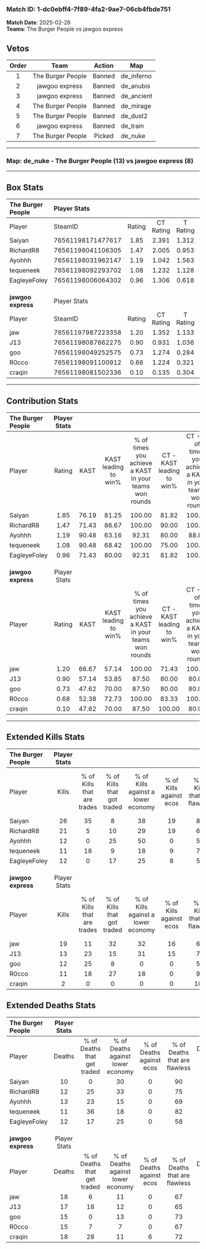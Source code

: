 ### Match ID: 1-dc0ebff4-7f89-4fa2-9ae7-06cb4fbde751  
**Match Date**: 2025-02-26  
**Teams**: The Burger People vs jawgoo express  

## Vetos  

| Order | Team | Action | Map |
| :---: | :--: | :----: | --- |
| 1 | The Burger People | Banned | de_inferno |
| 2 | jawgoo express | Banned | de_anubis |
| 3 | jawgoo express | Banned | de_ancient |
| 4 | The Burger People | Banned | de_mirage |
| 5 | The Burger People | Banned | de_dust2 |
| 6 | jawgoo express | Banned | de_train |
| 7 | The Burger People | Picked | de_nuke |

---  

### **Map**: de_nuke - The Burger People (13) vs jawgoo express (8)  
---  

## Box Stats  

| **The Burger People** | Player Stats      |        |           |          |       |       |       |         |        |      |     |
| :- | :- | :-: | :-: | :-: | :-: | :-: | :-: | :-: | :-: | :-: | :-: |
| Player                | SteamID           | Rating | CT Rating | T Rating | KAST  |  ADR  | Kills | Assists | Deaths | K/D  | HS% |
| Saiyan                | 76561198171477617 |  1.85  |   2.391   |  1.312   | 76.19 | 124.2 |  26   |    3    |   10   | 2.60 | 50  |
| RichardR8             | 76561198041106305 |  1.47  |   2.005   |  0.953   | 71.43 | 99.0  |  21   |    3    |   12   | 1.75 | 57  |
| Ayohhh                | 76561198031962147 |  1.19  |   1.042   |  1.563   | 90.48 | 82.8  |  12   |    8    |   13   | 0.92 | 58  |
| tequeneek             | 76561198092293702 |  1.08  |   1.232   |  1.128   | 90.48 | 55.6  |  11   |    2    |   11   | 1.00 | 45  |
| EagleyeFoley          | 76561198006064302 |  0.96  |   1.306   |  0.618   | 71.43 | 57.3  |  12   |    1    |   12   | 1.00 | 58  |
|                       |                   |        |           |          |       |       |       |         |        |      |     |
|                       |                   |        |           |          |       |       |       |         |        |      |     |
|                       |                   |        |           |          |       |       |       |         |        |      |     |
| **jawgoo express**    | Player Stats      |        |           |          |       |       |       |         |        |      |     |
| Player                | SteamID           | Rating | CT Rating | T Rating | KAST  |  ADR  | Kills | Assists | Deaths | K/D  | HS% |
| jaw                   | 76561197987223358 |  1.20  |   1.352   |  1.133   | 66.67 | 96.2  |  19   |    4    |   18   | 1.06 | 52  |
| J13                   | 76561198087662275 |  0.90  |   0.931   |  1.036   | 57.14 | 91.9  |  13   |    6    |   17   | 0.76 | 53  |
| goo                   | 76561198049252575 |  0.73  |   1.274   |  0.284   | 47.62 | 61.4  |  12   |    3    |   15   | 0.80 | 50  |
| R0cco                 | 76561198091100912 |  0.68  |   1.224   |  0.321   | 52.38 | 50.0  |  11   |    1    |   15   | 0.73 | 45  |
| craqin                | 76561198081502336 |  0.10  |   0.135   |  0.304   | 47.62 | 20.1  |   2   |    1    |   18   | 0.11 |  0  |
---  

## Contribution Stats  

| **The Burger People** | Player Stats |       |                      |                                                        |                           |                                                             |                          |                                                            |
| :- | :-: | :-: | :-: | :-: | :-: | :-: | :-: | :-: |
| Player                |    Rating    | KAST  | KAST leading to win% | % of times you achieve a KAST in your teams won rounds | CT - KAST leading to win% | CT - % of times you achieve a KAST in your teams won rounds | T - KAST leading to win% | T - % of times you achieve a KAST in your teams won rounds |
| Saiyan                |     1.85     | 76.19 |        81.25         |                         100.00                         |           81.82           |                           100.00                            |          80.00           |                           100.00                           |
| RichardR8             |     1.47     | 71.43 |        86.67         |                         100.00                         |           90.00           |                           100.00                            |          80.00           |                           100.00                           |
| Ayohhh                |     1.19     | 90.48 |        63.16         |                         92.31                          |           80.00           |                            88.89                            |          44.44           |                           100.00                           |
| tequeneek             |     1.08     | 90.48 |        68.42         |                         100.00                         |           75.00           |                           100.00                            |          57.14           |                           100.00                           |
| EagleyeFoley          |     0.96     | 71.43 |        80.00         |                         92.31                          |           81.82           |                           100.00                            |          75.00           |                           75.00                            |
|                       |              |       |                      |                                                        |                           |                                                             |                          |                                                            |
|                       |              |       |                      |                                                        |                           |                                                             |                          |                                                            |
|                       |              |       |                      |                                                        |                           |                                                             |                          |                                                            |
| **jawgoo express**    | Player Stats |       |                      |                                                        |                           |                                                             |                          |                                                            |
| Player                |    Rating    | KAST  | KAST leading to win% | % of times you achieve a KAST in your teams won rounds | CT - KAST leading to win% | CT - % of times you achieve a KAST in your teams won rounds | T - KAST leading to win% | T - % of times you achieve a KAST in your teams won rounds |
| jaw                   |     1.20     | 66.67 |        57.14         |                         100.00                         |           71.43           |                           100.00                            |          42.86           |                           100.00                           |
| J13                   |     0.90     | 57.14 |        53.85         |                         87.50                          |           80.00           |                            80.00                            |          37.50           |                           100.00                           |
| goo                   |     0.73     | 47.62 |        70.00         |                         87.50                          |           80.00           |                            80.00                            |          60.00           |                           100.00                           |
| R0cco                 |     0.68     | 52.38 |        72.73         |                         100.00                         |           83.33           |                           100.00                            |          60.00           |                           100.00                           |
| craqin                |     0.10     | 47.62 |        70.00         |                         87.50                          |          100.00           |                            80.00                            |          50.00           |                           100.00                           |
---  

## Extended Kills Stats  

| **The Burger People** | Player Stats |                            |                            |                                    |                         |                              |                                 |                                       |                    |           |
| :- | :-: | :-: | :-: | :-: | :-: | :-: | :-: | :-: | :-: | :-: |
| Player                |    Kills     | % of Kills that are trades | % of Kills that got traded | % of Kills against a lower economy | % of Kills against ecos | % of Kills that are flawless | % of Kills that are close duels | % of Kills that are assisted by flash | Pistol Round Kills | AWP Kills |
| Saiyan                |      26      |             35             |             8              |                 38                 |           19            |              81              |                8                |                   0                   |         9          |     5     |
| RichardR8             |      21      |             5              |             10             |                 29                 |           19            |              62              |                5                |                   5                   |         0          |     2     |
| Ayohhh                |      12      |             0              |             25             |                 50                 |            0            |              58              |               17                |                   0                   |         0          |     2     |
| tequeneek             |      11      |             18             |             9              |                 18                 |            9            |              73              |                9                |                   9                   |         0          |     0     |
| EagleyeFoley          |      12      |             0              |             17             |                 25                 |            8            |              58              |                0                |                   0                   |         0          |     1     |
|                       |              |                            |                            |                                    |                         |                              |                                 |                                       |                    |           |
|                       |              |                            |                            |                                    |                         |                              |                                 |                                       |                    |           |
|                       |              |                            |                            |                                    |                         |                              |                                 |                                       |                    |           |
| **jawgoo express**    | Player Stats |                            |                            |                                    |                         |                              |                                 |                                       |                    |           |
| Player                |    Kills     | % of Kills that are trades | % of Kills that got traded | % of Kills against a lower economy | % of Kills against ecos | % of Kills that are flawless | % of Kills that are close duels | % of Kills that are assisted by flash | Pistol Round Kills | AWP Kills |
| jaw                   |      19      |             11             |             32             |                 32                 |           16            |              68              |                5                |                   0                   |         0          |     1     |
| J13                   |      13      |             23             |             15             |                 31                 |           15            |              77              |                0                |                   0                   |         0          |     0     |
| goo                   |      12      |             25             |             8              |                 0                  |            0            |              58              |                0                |                   8                   |         0          |     0     |
| R0cco                 |      11      |             18             |             27             |                 18                 |            0            |              91              |                0                |                   0                   |         0          |     1     |
| craqin                |      2       |             0              |             0              |                 0                  |            0            |             100              |                0                |                  50                   |         0          |     0     |
## Extended Deaths Stats  

| **The Burger People** | Player Stats |                             |                                   |                          |                               |                            |                           |               |
| :- | :-: | :-: | :-: | :-: | :-: | :-: | :-: | :-: |
| Player                |    Deaths    | % of Deaths that get traded | % of Deaths against lower economy | % of Deaths against ecos | % of Deaths that are flawless | % of Deaths that are close | % of Deaths while blinded | Deaths to AWP |
| Saiyan                |      10      |              0              |                30                 |            0             |              90               |             0              |             0             |       0       |
| RichardR8             |      12      |             25              |                33                 |            0             |              75               |             0              |             0             |       0       |
| Ayohhh                |      13      |             23              |                15                 |            0             |              69               |             0              |             0             |       0       |
| tequeneek             |      11      |             36              |                18                 |            0             |              82               |             0              |             0             |       0       |
| EagleyeFoley          |      12      |             17              |                25                 |            0             |              58               |             8              |            17             |       0       |
|                       |              |                             |                                   |                          |                               |                            |                           |               |
|                       |              |                             |                                   |                          |                               |                            |                           |               |
|                       |              |                             |                                   |                          |                               |                            |                           |               |
| **jawgoo express**    | Player Stats |                             |                                   |                          |                               |                            |                           |               |
| Player                |    Deaths    | % of Deaths that get traded | % of Deaths against lower economy | % of Deaths against ecos | % of Deaths that are flawless | % of Deaths that are close | % of Deaths while blinded | Deaths to AWP |
| jaw                   |      18      |              6              |                11                 |            0             |              67               |             6              |             0             |       2       |
| J13                   |      17      |             18              |                12                 |            0             |              65               |             24             |             0             |       3       |
| goo                   |      15      |              0              |                13                 |            0             |              73               |             7              |             0             |       1       |
| R0cco                 |      15      |              7              |                 7                 |            0             |              67               |             0              |             7             |       3       |
| craqin                |      18      |             28              |                11                 |            6             |              72               |             0              |             6             |       0       |
